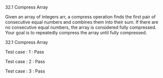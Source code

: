 32.1 Compress Array

Given an array of integers arr, a compress operation finds the first
pair of consecutive equal numbers and combines them into their sum.
If there are no consecutive equal numbers, the array is considered
fully compressed.  Your goal is to repeatedly compress the array until
fully compressed.


32.1 Compress Array


Test case : 1 : Pass

Test case : 2 : Pass

Test case : 3 : Pass
